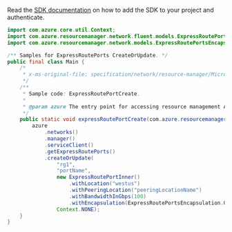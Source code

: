 Read the [SDK documentation](https://github.com/Azure/azure-sdk-for-java/blob/azure-resourcemanager_2.11.0/sdk/resourcemanager/azure-resourcemanager/README.md) on how to add the SDK to your project and authenticate.

```java
import com.azure.core.util.Context;
import com.azure.resourcemanager.network.fluent.models.ExpressRoutePortInner;
import com.azure.resourcemanager.network.models.ExpressRoutePortsEncapsulation;

/** Samples for ExpressRoutePorts CreateOrUpdate. */
public final class Main {
    /*
     * x-ms-original-file: specification/network/resource-manager/Microsoft.Network/stable/2021-05-01/examples/ExpressRoutePortCreate.json
     */
    /**
     * Sample code: ExpressRoutePortCreate.
     *
     * @param azure The entry point for accessing resource management APIs in Azure.
     */
    public static void expressRoutePortCreate(com.azure.resourcemanager.AzureResourceManager azure) {
        azure
            .networks()
            .manager()
            .serviceClient()
            .getExpressRoutePorts()
            .createOrUpdate(
                "rg1",
                "portName",
                new ExpressRoutePortInner()
                    .withLocation("westus")
                    .withPeeringLocation("peeringLocationName")
                    .withBandwidthInGbps(100)
                    .withEncapsulation(ExpressRoutePortsEncapsulation.QINQ),
                Context.NONE);
    }
}
```
